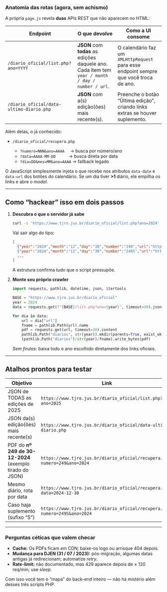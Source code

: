 ### Anatomia das rotas (agora, sem achismo)

A própria `page.js` revela **duas** APIs REST que não aparecem no HTML:

| Endpoint                                 | O que devolve                                                                                     | Como a UI consome                                                                     |
| ---------------------------------------- | ------------------------------------------------------------------------------------------------- | ------------------------------------------------------------------------------------- |
| `/diario_oficial/list.php?ano=YYYY`      | **JSON** com **todas** as edições daquele ano. Cada item tem `year / month / day / number / url`. | O calendário faz um `XMLHttpRequest` para esse endpoint sempre que você troca de ano. |
| `/diario_oficial/data-ultimo-diario.php` | **JSON** com a(s) edição(ões) mais recente(s).                                                    | Preenche o botão “Última edição”, criando links extras se houver suplemento.          |

Além delas, o já conhecido:

* `/diario_oficial/recupera.php`

  * `?numero=NNN&ano=AAAA`  → busca por número/ano
  * `?data=AAAA-MM-DD`   → busca direta por data
  * `?dia=DD&mes=MM&ano=AAAA` → fallback legado

O JavaScript simplesmente injeta o que recebe nos atributos `data-date` e `data-url` dos botões do calendário. Se um dia tiver **>1** diário, ele empilha os links e abre o *modal*.

---

## Como “hackear” isso em dois passos

1. **Descubra o que o servidor já sabe**

   ```bash
   curl -s 'https://www.tjro.jus.br/diario_oficial/list.php?ano=2024' | jq .
   ```

   Vai sair algo do tipo:

   ```json
   [
     {"year":"2024","month":"12","day":"30","number":"249","url":"https://.../diario_249_2024-12-30.pdf"},
     {"year":"2024","month":"12","day":"30","number":"249S","url":"https://.../diario_249S_2024-12-30.pdf"},
     ...
   ]
   ```

   A estrutura confirma tudo que o script pressupõe.

2. **Monte seu próprio crawler**

   ```python
   import requests, pathlib, datetime, json, itertools

   BASE = "https://www.tjro.jus.br/diario_oficial"
   year = 2024
   data = requests.get(f"{BASE}/list.php?ano={year}", timeout=30).json()

   for dia in data:
       url = dia["url"]
       fname = pathlib.Path(url).name
       pdf = requests.get(url, timeout=30).content
       pathlib.Path("diarios", str(year)).mkdir(parents=True, exist_ok=True)
       (pathlib.Path("diarios")/str(year)/fname).write_bytes(pdf)
   ```

   *Sem firulas*: baixa todo o ano escolhido diretamente dos links oficiais.

---

## Atalhos prontos para testar

| Objetivo                                                 | Link                                                                       |
| -------------------------------------------------------- | -------------------------------------------------------------------------- |
| JSON de TODAS as edições de 2025                         | `https://www.tjro.jus.br/diario_oficial/list.php?ano=2025`                 |
| JSON da(s) edição(ões) mais recente(s)                   | `https://www.tjro.jus.br/diario_oficial/data-ultimo-diario.php`            |
| PDF do **nº 249 de 30-12-2024** (exemplo tirado do JSON) | `https://www.tjro.jus.br/diario_oficial/recupera.php?numero=249&ano=2024`  |
| Mesmo diário, rota por data                              | `https://www.tjro.jus.br/diario_oficial/recupera.php?data=2024-12-30`      |
| Caso haja suplemento (sufixo “S”)                        | `https://www.tjro.jus.br/diario_oficial/recupera.php?numero=249S&ano=2024` |

---

### Perguntas céticas que valem checar

* **Cache:** Os PDFs ficam em CDN; baixe-os logo ou arrisque 404 depois.
* **Mudança para DJEN (31 / 07 / 2023):** pós-migração, algumas datas antigas já redirecionam; automatize *retry*.
* **Rate-limit:** não documentado, mas 429 aparece depois de ± 120 req/min; use *sleep*.

Com isso você tem o “mapa” do back-end inteiro — não há mistério além desses três scripts PHP.

